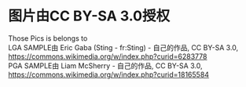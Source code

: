 # 图片由CC BY-SA 3.0授权
Those Pics is belongs to  
LGA SAMPLE由 Eric Gaba (Sting - fr:Sting) - 自己的作品, CC BY-SA 3.0, https://commons.wikimedia.org/w/index.php?curid=6283778  
PGA SAMPLE由 Liam McSherry - 自己的作品, CC BY-SA 3.0, https://commons.wikimedia.org/w/index.php?curid=18165584  
